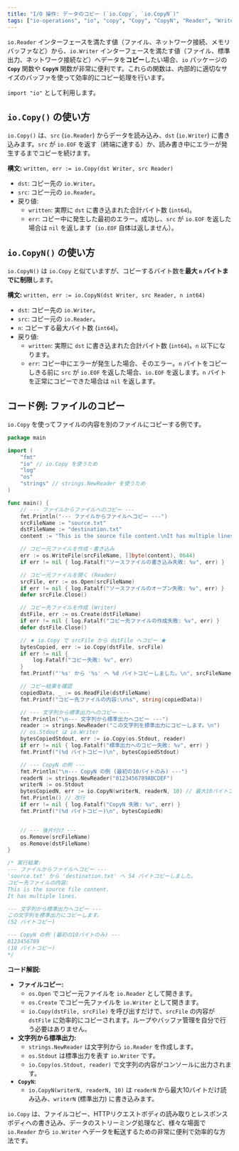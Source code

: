 ```yaml
---
title: "I/O 操作: データのコピー (`io.Copy`, `io.CopyN`)"
tags: ["io-operations", "io", "copy", "Copy", "CopyN", "Reader", "Writer", "ファイルコピー"]
---
```


`io.Reader` インターフェースを満たす値（ファイル、ネットワーク接続、メモリバッファなど）から、`io.Writer` インターフェースを満たす値（ファイル、標準出力、ネットワーク接続など）へデータを**コピー**したい場合、`io` パッケージの **`Copy`** 関数や **`CopyN`** 関数が非常に便利です。これらの関数は、内部的に適切なサイズのバッファを使って効率的にコピー処理を行います。

`import "io"` として利用します。

## `io.Copy()` の使い方

`io.Copy()` は、`src` (`io.Reader`) からデータを読み込み、`dst` (`io.Writer`) に書き込みます。`src` が `io.EOF` を返す（終端に達する）か、読み書き中にエラーが発生するまでコピーを続けます。

**構文:** `written, err := io.Copy(dst Writer, src Reader)`

*   `dst`: コピー先の `io.Writer`。
*   `src`: コピー元の `io.Reader`。
*   戻り値:
    *   `written`: 実際に `dst` に書き込まれた合計バイト数 (`int64`)。
    *   `err`: コピー中に発生した最初のエラー。成功し、`src` が `io.EOF` を返した場合は `nil` を返します（`io.EOF` 自体は返しません）。

## `io.CopyN()` の使い方

`io.CopyN()` は `io.Copy` と似ていますが、コピーするバイト数を**最大 `n` バイトまでに制限**します。

**構文:** `written, err := io.CopyN(dst Writer, src Reader, n int64)`

*   `dst`: コピー先の `io.Writer`。
*   `src`: コピー元の `io.Reader`。
*   `n`: コピーする最大バイト数 (`int64`)。
*   戻り値:
    *   `written`: 実際に `dst` に書き込まれた合計バイト数 (`int64`)。`n` 以下になります。
    *   `err`: コピー中にエラーが発生した場合、そのエラー。`n` バイトをコピーしきる前に `src` が `io.EOF` を返した場合、`io.EOF` を返します。`n` バイトを正常にコピーできた場合は `nil` を返します。

## コード例: ファイルのコピー

`io.Copy` を使ってファイルの内容を別のファイルにコピーする例です。

```go title="io.Copy を使ったファイルコピー"
package main

import (
	"fmt"
	"io" // io.Copy を使うため
	"log"
	"os"
	"strings" // strings.NewReader を使うため
)

func main() {
	// --- ファイルからファイルへのコピー ---
	fmt.Println("--- ファイルからファイルへコピー ---")
	srcFileName := "source.txt"
	dstFileName := "destination.txt"
	content := "This is the source file content.\nIt has multiple lines.\n"

	// コピー元ファイルを作成・書き込み
	err := os.WriteFile(srcFileName, []byte(content), 0644)
	if err != nil { log.Fatalf("ソースファイルの書き込み失敗: %v", err) }

	// コピー元ファイルを開く (Reader)
	srcFile, err := os.Open(srcFileName)
	if err != nil { log.Fatalf("ソースファイルのオープン失敗: %v", err) }
	defer srcFile.Close()

	// コピー先ファイルを作成 (Writer)
	dstFile, err := os.Create(dstFileName)
	if err != nil { log.Fatalf("コピー先ファイルの作成失敗: %v", err) }
	defer dstFile.Close()

	// ★ io.Copy で srcFile から dstFile へコピー ★
	bytesCopied, err := io.Copy(dstFile, srcFile)
	if err != nil {
		log.Fatalf("コピー失敗: %v", err)
	}
	fmt.Printf("'%s' から '%s' へ %d バイトコピーしました。\n", srcFileName, dstFileName, bytesCopied)

	// コピー結果を確認
	copiedData, _ := os.ReadFile(dstFileName)
	fmt.Printf("コピー先ファイルの内容:\n%s", string(copiedData))

	// --- 文字列から標準出力へのコピー ---
	fmt.Println("\n--- 文字列から標準出力へコピー ---")
	reader := strings.NewReader("この文字列を標準出力にコピーします。\n")
	// os.Stdout は io.Writer
	bytesCopiedStdout, err := io.Copy(os.Stdout, reader)
	if err != nil { log.Fatalf("標準出力へのコピー失敗: %v", err) }
	fmt.Printf("(%d バイトコピー)\n", bytesCopiedStdout)

	// --- CopyN の例 ---
	fmt.Println("\n--- CopyN の例 (最初の10バイトのみ) ---")
	readerN := strings.NewReader("0123456789ABCDEF")
	writerN := os.Stdout
	bytesCopiedN, err := io.CopyN(writerN, readerN, 10) // 最大10バイトコピー
	fmt.Println() // 改行
	if err != nil { log.Fatalf("CopyN 失敗: %v", err) }
	fmt.Printf("(%d バイトコピー)\n", bytesCopiedN)


	// --- 後片付け ---
	os.Remove(srcFileName)
	os.Remove(dstFileName)
}

/* 実行結果:
--- ファイルからファイルへコピー ---
'source.txt' から 'destination.txt' へ 54 バイトコピーしました。
コピー先ファイルの内容:
This is the source file content.
It has multiple lines.

--- 文字列から標準出力へコピー ---
この文字列を標準出力にコピーします。
(52 バイトコピー)

--- CopyN の例 (最初の10バイトのみ) ---
0123456789
(10 バイトコピー)
*/
```

**コード解説:**

*   **ファイルコピー:**
    *   `os.Open` でコピー元ファイルを `io.Reader` として開きます。
    *   `os.Create` でコピー先ファイルを `io.Writer` として開きます。
    *   `io.Copy(dstFile, srcFile)` を呼び出すだけで、`srcFile` の内容が `dstFile` に効率的にコピーされます。ループやバッファ管理を自分で行う必要はありません。
*   **文字列から標準出力:**
    *   `strings.NewReader` は文字列から `io.Reader` を作成します。
    *   `os.Stdout` は標準出力を表す `io.Writer` です。
    *   `io.Copy(os.Stdout, reader)` で文字列の内容がコンソールに出力されます。
*   **`CopyN`:**
    *   `io.CopyN(writerN, readerN, 10)` は `readerN` から最大10バイトだけ読み込み、`writerN` (標準出力) に書き込みます。

`io.Copy` は、ファイルコピー、HTTPリクエストボディの読み取りとレスポンスボディへの書き込み、データのストリーミング処理など、様々な場面で `io.Reader` から `io.Writer` へデータを転送するための非常に便利で効率的な方法です。